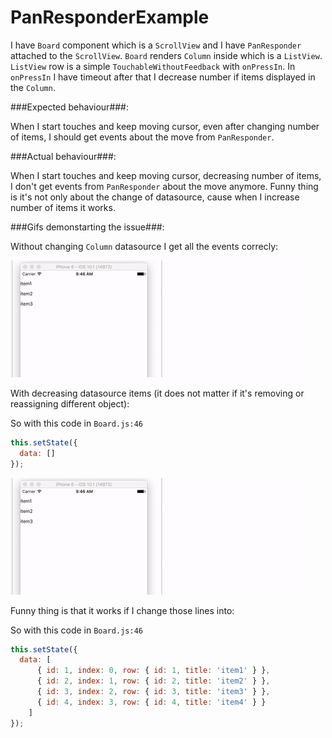 # PanResponderExample

I have `Board` component which is a `ScrollView` and I have `PanResponder` attached to the `ScrollView`.
`Board` renders `Column` inside which is a `ListView`.
`ListView` row is a simple `TouchableWithoutFeedback` with `onPressIn`.
In `onPressIn` I have timeout after that I decrease number if items displayed in the `Column`.

###Expected behaviour###:

When I start touches and keep moving cursor, even after changing number of items, I should get events about the move from `PanResponder`.

###Actual behaviour###:

When I start touches and keep moving cursor, decreasing number of items, I don't get events from `PanResponder` about the move anymore.
Funny thing is it's not only about the change of datasource, cause when I increase number of items it works.

###Gifs demonstarting the issue###:

Without changing `Column` datasource I get all the events correcly:

![Without](without-changing-data-source.gif)

With decreasing datasource items (it does not matter if it's removing or reassigning different object):

So with this code in `Board.js:46`
```js
this.setState({
  data: []
});
```

![With](with-removing-items.gif)

Funny thing is that it works if I change those lines into:

So with this code in `Board.js:46`
```js
this.setState({
  data: [
      { id: 1, index: 0, row: { id: 1, title: 'item1' } },
      { id: 2, index: 1, row: { id: 2, title: 'item2' } },
      { id: 3, index: 2, row: { id: 3, title: 'item3' } },
      { id: 4, index: 3, row: { id: 4, title: 'item4' } }
    ]
});
```
